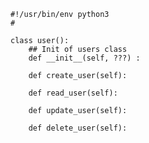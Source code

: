 
    #!/usr/bin/env python3
    #

    class user():
        ## Init of users class
        def __init__(self, ???) :

        def create_user(self):

        def read_user(self):

        def update_user(self):

        def delete_user(self):